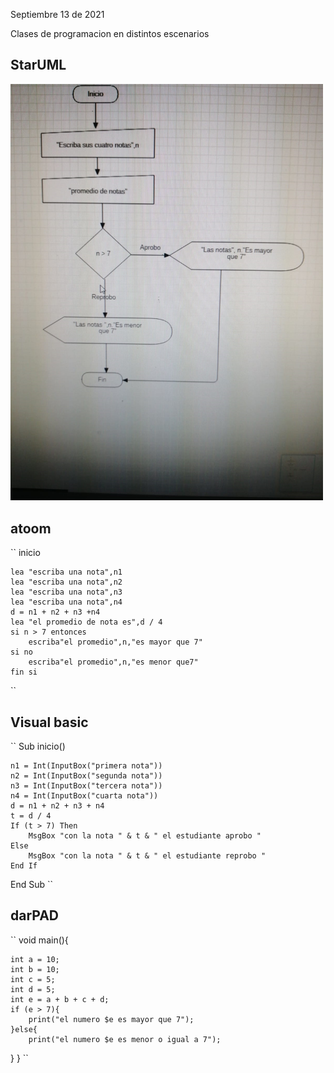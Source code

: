 Septiembre 13 de 2021

Clases de programacion en distintos escenarios

## StarUML

<img src="img/notas.jpg" width="500">

## atoom

``
inicio

    lea "escriba una nota",n1
    lea "escriba una nota",n2
    lea "escriba una nota",n3
    lea "escriba una nota",n4
    d = n1 + n2 + n3 +n4
    lea "el promedio de nota es",d / 4
    si n > 7 entonces
        escriba"el promedio",n,"es mayor que 7"
    si no
        escriba"el promedio",n,"es menor que7"
    fin si
``

## Visual basic

``
Sub inicio()

    n1 = Int(InputBox("primera nota"))
    n2 = Int(InputBox("segunda nota"))
    n3 = Int(InputBox("tercera nota"))
    n4 = Int(InputBox("cuarta nota"))
    d = n1 + n2 + n3 + n4
    t = d / 4
    If (t > 7) Then
        MsgBox "con la nota " & t & " el estudiante aprobo "
    Else
        MsgBox "con la nota " & t & " el estudiante reprobo "
    End If
End Sub
``

## darPAD

``
void main(){

    int a = 10;
    int b = 10;
    int c = 5;
    int d = 5;
    int e = a + b + c + d;
    if (e > 7){
        print("el numero $e es mayor que 7");
    }else{
        print("el numero $e es menor o igual a 7");
  }
}
``